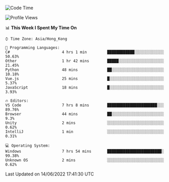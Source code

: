 <!--START_SECTION:waka-->
![Code Time](http://img.shields.io/badge/Code%20Time-25%20hrs%2023%20mins-blue)

![Profile Views](http://img.shields.io/badge/Profile%20Views-24-blue)

📊 **This Week I Spent My Time On** 

```text
⌚︎ Time Zone: Asia/Hong_Kong

💬 Programming Languages: 
C#                       4 hrs 1 min         ████████████░░░░░░░░░░░░░   50.63% 
Other                    1 hr 42 mins        █████░░░░░░░░░░░░░░░░░░░░   21.45% 
Python                   48 mins             ██░░░░░░░░░░░░░░░░░░░░░░░   10.18% 
Vue.js                   25 mins             █░░░░░░░░░░░░░░░░░░░░░░░░   5.37% 
JavaScript               18 mins             █░░░░░░░░░░░░░░░░░░░░░░░░   3.93%

🔥 Editors: 
VS Code                  7 hrs 8 mins        ██████████████████████░░░   89.76% 
Browser                  44 mins             ██░░░░░░░░░░░░░░░░░░░░░░░   9.3% 
Unity                    2 mins              ░░░░░░░░░░░░░░░░░░░░░░░░░   0.62% 
IntelliJ                 1 min               ░░░░░░░░░░░░░░░░░░░░░░░░░   0.31%

💻 Operating System: 
Windows                  7 hrs 54 mins       ████████████████████████░   99.38% 
Unknown OS               2 mins              ░░░░░░░░░░░░░░░░░░░░░░░░░   0.62%

```


 Last Updated on 14/06/2022 17:41:30 UTC
<!--END_SECTION:waka-->
